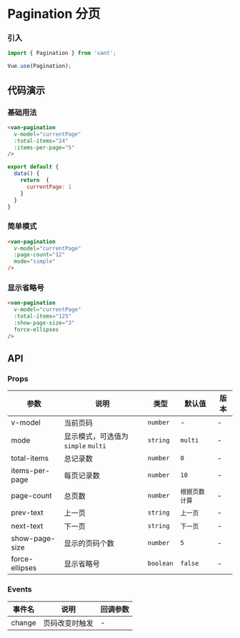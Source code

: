 
# Pagination 分页

### 引入

``` javascript
import { Pagination } from 'vant';

Vue.use(Pagination);
```

## 代码演示

### 基础用法

```html
<van-pagination 
  v-model="currentPage" 
  :total-items="24" 
  :items-per-page="5"
/>
```

```javascript
export default {
  data() {
    return  {
      currentPage: 1
    }
  }
}
```

### 简单模式

```html
<van-pagination 
  v-model="currentPage" 
  :page-count="12"
  mode="simple" 
/>
```

### 显示省略号

```html
<van-pagination 
  v-model="currentPage" 
  :total-items="125" 
  :show-page-size="3" 
  force-ellipses
/>
```

## API

### Props

| 参数 | 说明 | 类型 | 默认值 | 版本 |
|------|------|------|------|------|
| v-model | 当前页码 | `number` | - | - |
| mode | 显示模式，可选值为 `simple` `multi` | `string` | `multi` | - |
| total-items | 总记录数 | `number` | `0` | - |
| items-per-page | 每页记录数 | `number` | `10` | - |
| page-count | 总页数 | `number` | `根据页数计算` | - |
| prev-text | 上一页 | `string` | `上一页` | - |
| next-text | 下一页 | `string` | `下一页` | - |
| show-page-size | 显示的页码个数 | `number` | `5` | - |
| force-ellipses | 显示省略号 | `boolean` | `false` | - |

### Events

| 事件名 | 说明 | 回调参数 |
|------|------|------|
| change | 页码改变时触发 | - |

